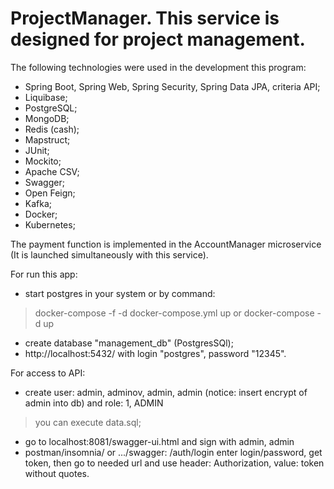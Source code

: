 # ProjectManager. This service is designed for project management.
The following technologies were used in the development this program:
- Spring Boot, Spring Web, Spring Security, Spring Data JPA, criteria API;
- Liquibase;
- PostgreSQL;
- MongoDB;
- Redis (cash);
- Mapstruct;
- JUnit;
- Mockito;
- Apache CSV;
- Swagger;
- Open Feign;
- Kafka;
- Docker;
- Kubernetes;

 The payment function is implemented in the AccountManager microservice (It is launched simultaneously with this service).

For run this app:
- start postgres in your system or by command:
>docker-compose -f -d docker-compose.yml up
> or
> docker-compose -d up

- create database "management_db" (PostgresSQl);
- http://localhost:5432/ with login "postgres", password "12345".

For access to API:
- create user: admin, adminov, admin, admin (notice: insert encrypt of admin into db)
and role: 1, ADMIN
> you can execute data.sql;
- go to localhost:8081/swagger-ui.html and sign with admin, admin
- postman/insomnia/ or .../swagger: /auth/login enter login/password, get token, 
then go to needed url and use header: Authorization, value: token without quotes. 